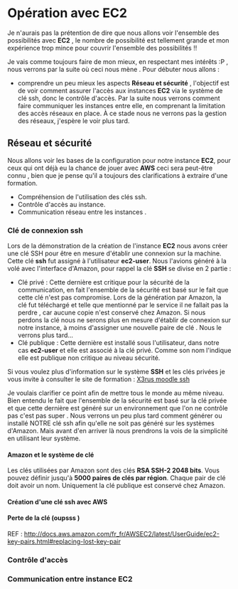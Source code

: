 
# Opération avec EC2 

Je n'aurais pas la prétention de dire que nous allons voir l'ensemble des possibilités avec __EC2__ , le nombre de possibilité est tellement grande et mon expérience trop mince pour couvrir l'ensemble des possibilités !!

Je vais comme toujours faire de mon mieux, en respectant mes intérêts :P , nous verrons par la suite où ceci nous mène . 
Pour débuter nous allons :

* comprendre un peu mieux les aspects **Réseau et sécurité** , l'objectif est de voir comment assurer l'accès aux instances __EC2__ via le système de clé ssh, donc le contrôle d'accès. Par la suite nous verrons comment faire communiquer les instances entre elle, en comprenant la limitation des accès réseaux en place. À ce stade nous ne verrons pas la gestion des réseaux, j'espère le voir plus tard.

## Réseau et sécurité

Nous allons voir les bases de la configuration pour notre instance __EC2__, pour ceux qui ont déjà eu la chance de jouer avec __AWS__ ceci sera peut-être connu , bien que je pense qu'il a toujours des clarifications à extraire d'une formation.

* Compréhension de l'utilisation des clés ssh.
* Contrôle d'accès au instance.
* Communication réseau entre les instances .

### Clé de connexion ssh

Lors de la démonstration de la création de l'instance __EC2__ nous avons créer une clé SSH pour être en mesure d'établir une connexion sur la machine. Cette clé __ssh__ fut assigné à l'utilisateur __ec2-user__. Nous l'avions généré à la volé avec l'interface d'Amazon, pour rappel la clé __SSH__ se divise en 2 partie : 

* Clé privé : Cette dernière est critique pour la sécurité de la communication, en fait l'ensemble de la sécurité est basé sur le fait que cette clé n'est pas compromise. Lors de la génération par Amazon, la clé fut téléchargé et telle que mentionné par le service il ne fallait pas la perdre , car aucune copie n'est conservé chez Amazon. Si nous perdons la clé nous ne serons plus en mesure d'établir de connexion sur notre instance, à moins d'assigner une nouvelle paire de clé . Nous le verrons plus tard...
* Clé publique : Cette dernière est installé sous l'utilisateur, dans notre cas __ec2-user__ et elle est associé à la clé privé. Comme son nom l'indique elle est publique non critique au niveau sécurité.

Si vous voulez plus d'information sur le système __SSH__ et les clés privées je vous invite à consulter le site de formation : [X3rus moodle ssh](http://moodle.x3rus.com/mod/lesson/view.php?id=89&pageid=29)

Je voulais clarifier ce point afin de mettre tous le monde au même niveau.
Bien entendu le fait que l'ensemble de la sécurité est basé sur la clé privée et que cette dernière est généré sur un environnement que l'on ne contrôle pas c'est pas super . Nous verrons un peu plus tard comment générer ou installé NOTRE clé ssh afin qu'elle ne soit pas généré sur les systèmes d'Amazon. Mais avant d'en arriver là nous prendrons la vois de la simplicité en utilisant leur système.


#### Amazon et le système de clé


Les clés utilisées par Amazon sont des clés **RSA SSH-2 2048 bits**.
Vous pouvez définir jusqu'à **5000 paires de clés par région**.
Chaque pair de clé doit avoir un nom.
Uniquement la clé publique est conservé chez Amazon.

#### Création d'une clé ssh avec AWS


#### Perte de la clé (oupsss )

REF : http://docs.aws.amazon.com/fr_fr/AWSEC2/latest/UserGuide/ec2-key-pairs.html#replacing-lost-key-pair

### Contrôle d'accès 

### Communication entre instance EC2
